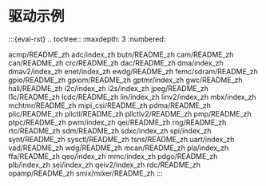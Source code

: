 # 驱动示例

:::{eval-rst}
.. toctree::
   :maxdepth: 3
   :numbered:

   acmp/README_zh
   adc/index_zh
   butn/README_zh
   cam/README_zh
   can/README_zh
   crc/README_zh
   dac/README_zh
   dma/index_zh
   dmav2/index_zh
   enet/index_zh
   ewdg/README_zh
   femc/sdram/README_zh
   gpio/README_zh
   gpiom/README_zh
   gptmr/index_zh
   gwc/README_zh
   hall/README_zh
   i2c/index_zh
   i2s/index_zh
   jpeg/README_zh
   l1c/README_zh
   lcdc/README_zh
   lin/index_zh
   linv2/index_zh
   mbx/index_zh
   mchtmr/README_zh
   mipi_csi/README_zh
   pdma/README_zh
   plic/README_zh
   pllctl/README_zh
   pllctlv2/README_zh
   pmp/README_zh
   ptpc/README_zh
   pwm/index_zh
   qei/README_zh
   rng/README_zh
   rtc/README_zh
   sdm/README_zh
   sdxc/index_zh
   spi/index_zh
   synt/README_zh
   sysctl/README_zh
   tsns/README_zh
   uart/index_zh
   vad/README_zh
   wdg/README_zh
   mcan/README_zh
   pla/index_zh
   ffa/README_zh
   qeo/index_zh
   mmc/index_zh
   pdgo/README_zh
   plb/index_zh
   sei/index_zh
   qeiv2/index_zh
   rdc/README_zh
   opamp/README_zh
   smix/mixer/README_zh
:::
